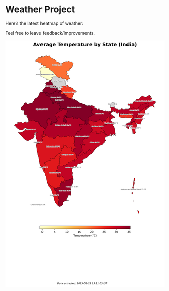 # Weather Project

Here’s the latest heatmap of weather:

Feel free to leave feedback/improvements.

![India Heatmap](docs/assets/india_heatmap.png?v=D24F13)
